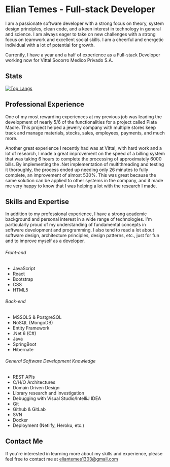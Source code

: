 # Elian Temes - Full-stack Developer
I am a passionate software developer with a strong focus on theory, system design principles, clean code, and a keen interest in technology in general and science. I am always eager to take on new challenges with a strong focus on teamwork and excellent social skills. I am a cheerful and energetic individual with a lot of potential for growth.

Currently, I have a year and a half of experience as a Full-stack Developer working now for Vittal Socorro Medico Privado S.A.

## Stats 

[![Top Langs](https://github-readme-stats-sand-gamma.vercel.app/api/top-langs/?username=ElianTemesDev&layout=compact)](https://github.com/ElianTemesDev/ElianTemesDev/edit/main/README.md)

## Professional Experience
One of my most rewarding experiences at my previous job was leading the development of nearly 5/6 of the functionalities for a project called Plata Madre. This project helped a jewelry company with multiple stores keep track and manage materials, stocks, sales, employees, payments, and much more.

Another great experience I recently had was at Vittal, with hard work and a lot of research, I made a great improvement on the speed of a billing system that was taking 6 hours to complete the processing of approximately 6000 bills. By implementing the .Net implementation of multithreading and testing it thoroughly, the process ended up needing only 26 minutes to fully complete, an improvement of almost 530%. This was great because the same solution can be applied to other systems in the company, and it made me very happy to know that I was helping a lot with the research I made.

## Skills and Expertise
In addition to my professional experience, I have a strong academic background and personal interest in a wide range of technologies. I'm particularly proud of my understanding of fundamental concepts in software development and programming. I also tend to read a lot about software design, architecture principles, design patterns, etc., just for fun and to improve myself as a developer.

###### Front-end
+ JavaScript
+ React
+ Bootstrap
+ CSS
+ HTML5

###### Back-end
+ MSSQLS & PostgreSQL
+ NoSQL (MongoDB)
+ Entity Framework
+ .Net 6 (C#)
+ Java
+ SpringBoot
+ Hibernate

###### General Software Development Knowledge
+ REST APIs
+ C/H/O Architectures
+ Domain Driven Design
+ Library research and investigation
+ Debugging with Visual Studio/IntelliJ IDEA
+ Git
+ Github & GitLab
+ SVN
+ Docker
+ Deployment (Netlify, Heroku, etc.)

## Contact Me
If you're interested in learning more about my skills and experience, please feel free to contact me at eliantemes1303@gmail.com 

